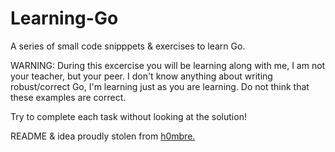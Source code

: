 # Learning-Go
A series of small code snipppets &amp; exercises to learn Go.

WARNING: During this excercise you will be learning along with me, I am not your teacher, but your peer. I don't know anything about writing robust/correct Go, I'm learning just as you are learning. Do not think that these examples are correct.

Try to complete each task without looking at the solution!

README & idea proudly stolen from [h0mbre.](https://twitter.com/h0mbre_)
